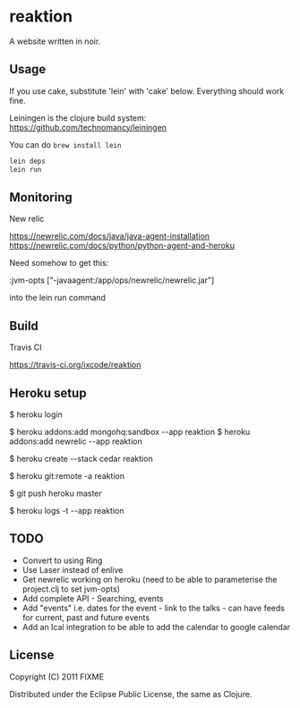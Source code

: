 # reaktion

A website written in noir. 

## Usage

If you use cake, substitute 'lein' with 'cake' below. Everything should work fine.

Leiningen is the clojure build system: https://github.com/technomancy/leiningen

You can do `brew install lein`

```bash
lein deps
lein run
```

## Monitoring

New relic

https://newrelic.com/docs/java/java-agent-installation
https://newrelic.com/docs/python/python-agent-and-heroku

Need somehow to get this:

:jvm-opts ["-javaagent:/app/ops/newrelic/newrelic.jar"]

into the lein run command

## Build

Travis CI

https://travis-ci.org/ixcode/reaktion

## Heroku setup

  $ heroku login

  $ heroku addons:add mongohq:sandbox --app reaktion
  $ heroku addons:add newrelic --app reaktion

  $ heroku create --stack cedar reaktion

  $ heroku git:remote -a reaktion

  $ git push heroku master

  $ heroku logs -t --app reaktion


## TODO

- Convert to using Ring
- Use Laser instead of enlive
- Get newrelic working on heroku (need to be able to parameterise the project.clj to set jvm-opts)
- Add complete API - Searching, events
- Add "events" i.e. dates for the event - link to the talks - can have feeds for current, past and future events
- Add an Ical integration to be able to add the calendar to google calendar

## License

Copyright (C) 2011 FIXME

Distributed under the Eclipse Public License, the same as Clojure.

